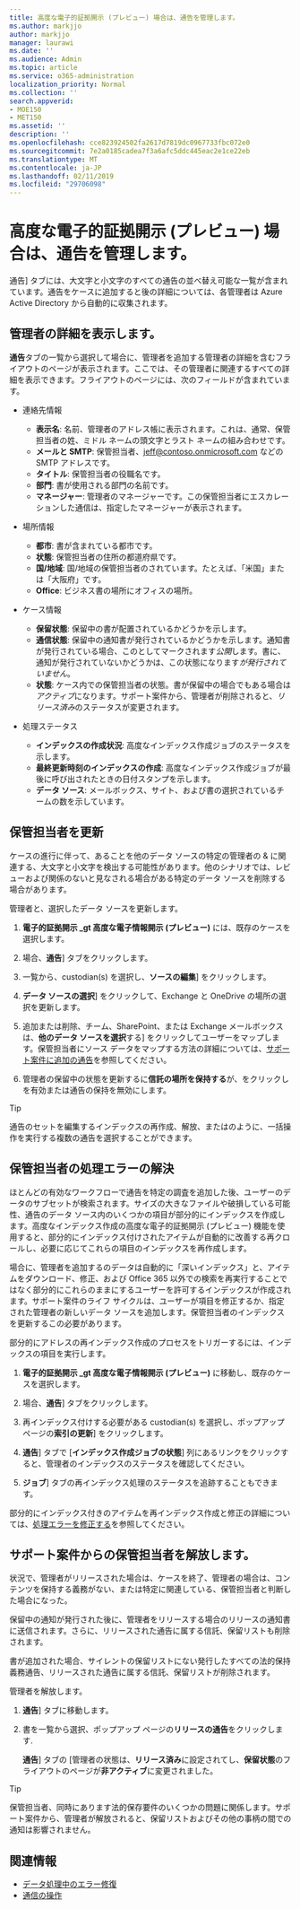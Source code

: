 ```yaml
---
title: 高度な電子的証拠開示 (プレビュー) 場合は、通告を管理します。
ms.author: markjjo
author: markjjo
manager: laurawi
ms.date: ''
ms.audience: Admin
ms.topic: article
ms.service: o365-administration
localization_priority: Normal
ms.collection: ''
search.appverid:
- MOE150
- MET150
ms.assetid: ''
description: ''
ms.openlocfilehash: cce823924502fa2617d7819dc0967733fbc072e0
ms.sourcegitcommit: 7e2a0185cadea7f3a6afc5ddc445eac2e1ce22eb
ms.translationtype: MT
ms.contentlocale: ja-JP
ms.lasthandoff: 02/11/2019
ms.locfileid: "29706098"
---
```

# <a name="manage-custodians-in-an-advanced-ediscovery-preview-case"></a>高度な電子的証拠開示 (プレビュー) 場合は、通告を管理します。

通告] タブには、大文字と小文字のすべての通告の並べ替え可能な一覧が含まれています。通告をケースに追加すると後の詳細については、各管理者は Azure Active Directory から自動的に収集されます。

## <a name="viewing-custodian-details"></a>管理者の詳細を表示します。

**通告**タブの一覧から選択して場合に、管理者を追加する管理者の詳細を含むフライアウトのページが表示されます。ここでは、その管理者に関連するすべての詳細を表示できます。フライアウトのページには、次のフィールドが含まれています。

- 連絡先情報

  - **表示名**: 名前、管理者のアドレス帳に表示されます。これは、通常、保管担当者の姓、ミドル ネームの頭文字とラスト ネームの組み合わせです。
  - **メールと SMTP**: 保管担当者、jeff@contoso.onmicrosoft.com などの SMTP アドレスです。  
  - **タイトル**: 保管担当者の役職名です。
  - **部門**: 書が使用される部門の名前です。
  - **マネージャー**: 管理者のマネージャーです。この保管担当者にエスカレーションした通信は、指定したマネージャーが表示されます。
  
- 場所情報

  - **都市**: 書が含まれている都市です。
  - **状態**: 保管担当者の住所の都道府県です。
  - **国/地域**: 国/地域の保管担当者のされています。たとえば、「米国」または「大阪府」です。
  - **Office**: ビジネス書の場所にオフィスの場所。

- ケース情報

  - **保留状態**: 保留中の書が配置されているかどうかを示します。 
  - **通信状態**: 保留中の通知書が発行されているかどうかを示します。通知書が発行されている場合、このとしてマークされます*公開*します。書に、通知が発行されていないかどうかは、この状態になります*が発行されていません*。 
  - **状態**: ケース内での保管担当者の状態。書が保留中の場合でもある場合は*アクティブ*になります。サポート案件から、管理者が削除されると、*リリース済み*のステータスが変更されます。 

- 処理ステータス

  - **インデックスの作成状況**: 高度なインデックス作成ジョブのステータスを示します。  
  - **最終更新時刻のインデックスの作成**: 高度なインデックス作成ジョブが最後に呼び出されたときの日付スタンプを示します。
  - **データ ソース**: メールボックス、サイト、および書の選択されているチームの数を示しています。

## <a name="updating-a-custodian"></a>保管担当者を更新

ケースの進行に伴って、あることを他のデータ ソースの特定の管理者の & に関連する、大文字と小文字を検出する可能性があります。他のシナリオでは、レビューおよび関係のないと見なされる場合がある特定のデータ ソースを削除する場合があります。

管理者と、選択したデータ ソースを更新します。

1. **電子的証拠開示 _gt 高度な電子情報開示 (プレビュー)** には、既存のケースを選択します。
  
2. 場合、**通告**] タブをクリックします。
  
3. 一覧から、custodian(s) を選択し、**ソースの編集**] をクリックします。
  
4. **データ ソースの選択**] をクリックして、Exchange と OneDrive の場所の選択を更新します。
  
5. 追加または削除、チーム、SharePoint、または Exchange メールボックスは、**他のデータ ソースを選択**する] をクリックしてユーザーをマップします。保管担当者にソース データをマップする方法の詳細については、[サポート案件に追加の通告](add-custodians-to-case.md)を参照してください。
  
6. 管理者の保留中の状態を更新するに**信託の場所を保持する**が、をクリックしを有効または通告の保持を無効にします。

> [!TIP]
> 通告のセットを編集するインデックスの再作成、解放、またはのように、一括操作を実行する複数の通告を選択することができます。

## <a name="resolving-custodian-processing-errors"></a>保管担当者の処理エラーの解決

ほとんどの有効なワークフローで通告を特定の調査を追加した後、ユーザーのデータのサブセットが検索されます。サイズの大きなファイルや破損している可能性、通告のデータ ソース内のいくつかの項目が部分的にインデックスを作成します。高度なインデックス作成の高度な電子的証拠開示 (プレビュー) 機能を使用すると、部分的にインデックス付けされたアイテムが自動的に改善する再クロールし、必要に応じてこれらの項目のインデックスを再作成します。 

場合に、管理者を追加するのデータは自動的に「深いインデックス」と、アイテムをダウンロード、修正、および Office 365 以外での検索を再実行することではなく部分的にこれらのままにするユーザーを許可するインデックスが作成されます。サポート案件のライフ サイクルは、ユーザーが項目を修正するか、指定された管理者の新しいデータ ソースを追加します。保管担当者のインデックスを更新するこの必要があります。 

部分的にアドレスの再インデックス作成のプロセスをトリガーするには、インデックスの項目を実行します。

1. **電子的証拠開示 _gt 高度な電子情報開示 (プレビュー)** に移動し、既存のケースを選択します。

2. 場合、**通告**] タブをクリックします。 

3. 再インデックス付けする必要がある custodian(s) を選択し、ポップアップ ページの**索引の更新**] をクリックします。

4. **通告**] タブで [**インデックス作成ジョブの状態**] 列にあるリンクをクリックすると、管理者のインデックスのステータスを確認してください。  

5. **ジョブ**] タブの再インデックス処理のステータスを追跡することもできます。

部分的にインデックス付きのアイテムを再インデックス作成と修正の詳細については、[処理エラーを修正する](processing-data-for-case.md)を参照してください。

## <a name="releasing-a-custodian-from-a-case"></a>サポート案件からの保管担当者を解放します。

状況で、管理者がリリースされた場合は、ケースを終了、管理者の場合は、コンテンツを保持する義務がない、または特定に関連している、保管担当者と判断した場合になった。 

保留中の通知が発行された後に、管理者をリリースする場合のリリースの通知書に送信されます。さらに、リリースされた通告に属する信託、保留リストも削除されます。

書が追加された場合、サイレントの保留リストにない発行したすべての法的保持義務通告、リリースされた通告に属する信託、保留リストが削除されます。  

管理者を解放します。 

1.  **通告**] タブに移動します。

2.  書を一覧から選択、ポップアップ ページの**リリースの通告**をクリックします.

    **通告**] タブの [管理者の状態は、**リリース済み**に設定されてし、**保留状態**のフライアウトのページが**非アクティブ**に変更されました。 

> [!TIP]
> 保管担当者、同時にあります法的保存要件のいくつかの問題に関係します。サポート案件から、管理者が解放されると、保留リストおよびその他の事柄の間での通知は影響されません。

## <a name="related-information"></a>関連情報

 - [データ処理中のエラー修復](error-remediation.md) 
- [通信の操作](managing-custodian-communications.md)
